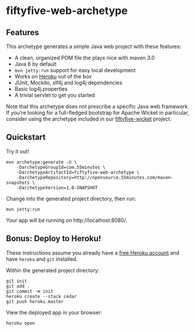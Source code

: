 # fiftyfive-web-archetype

## Features

This archetype generates a simple Java web project with these features:

* A clean, organized POM file the plays nice with maven 3.0
* Java 6 by default
* `mvn jetty:run` support for easy local development
* Works on [Heroku](http://blog.heroku.com/archives/2011/08/25/java/) out of the box
* JUnit, Mockito, slf4j and log4j dependencies
* Basic log4j.properties
* A trivial servlet to get you started

Note that this archetype does not prescribe a specific Java web framework. If you're looking for a full-fledged bootstrap for Apache Wicket in particular, consider using the archetype included in our [fiftyfive-wicket](https://github.com/55minutes/fiftyfive-wicket) project.

## Quickstart

Try it out!

    mvn archetype:generate -U \
        -DarchetypeGroupId=com.55minutes \
        -DarchetypeArtifactId=fiftyfive-web-archetype \
        -DarchetypeRepository=http://opensource.55minutes.com/maven-snapshots \
        -DarchetypeVersion=1.0-SNAPSHOT

Change into the generated project directory, then run:

    mvn jetty:run

Your app will be running on http://localhost:8080/.

## Bonus: Deploy to Heroku!

These instructions assume you already have a [free Heroku account](http://www.heroku.com/) and have `heroku` and `git` installed.

Within the generated project directory:

    git init
    git add .
    git commit -m init
    heroku create --stack cedar
    git push heroku master

View the deployed app in your browser:

    heroku open
